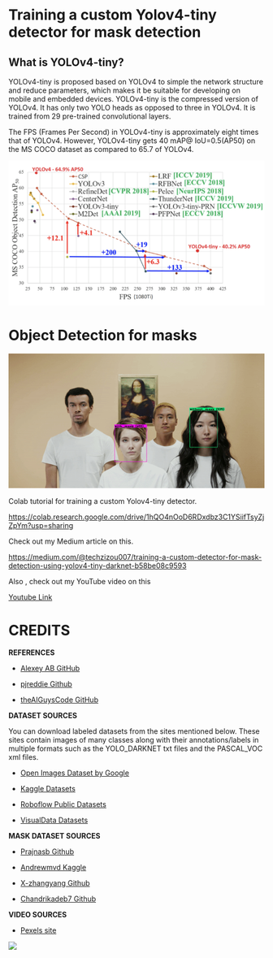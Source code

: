 

# Training a custom Yolov4-tiny detector for mask detection


## What is YOLOv4-tiny?

YOLOv4-tiny is proposed based on YOLOv4 to simple the network structure and reduce parameters, which makes it be suitable for developing on mobile and embedded devices. YOLOv4-tiny is the compressed version of YOLOv4. It has only two YOLO heads as opposed to three in YOLOv4. It is trained from 29 pre-trained convolutional layers.

The FPS (Frames Per Second) in YOLOv4-tiny is approximately eight times that of YOLOv4. However, YOLOv4-tiny gets 40 mAP@ IoU=0.5(AP50) on the MS COCO dataset as compared to 65.7 of YOLOv4.

![](vs.png)


# Object Detection for masks

![](a.gif)


Colab tutorial for training a custom Yolov4-tiny detector.

https://colab.research.google.com/drive/1hQO4nOoD6RDxdbz3C1YSiifTsyZjZpYm?usp=sharing

Check out my Medium article on this.

https://medium.com/@techzizou007/training-a-custom-detector-for-mask-detection-using-yolov4-tiny-darknet-b58be08c9593

Also , check out my YouTube video on this 

[Youtube Link](https://www.youtube.com)



# **CREDITS**

   **REFERENCES**
 
*    [Alexey AB GitHub ](https://github.com/AlexeyAB/darknet)

*    [pjreddie Github ](https://github.com/pjreddie/darknet)

*    [theAIGuysCode GitHub](https://github.com/theAIGuysCode/YOLOv4-Cloud-Tutorial)


   **DATASET SOURCES**

You can download labeled datasets from the sites mentioned below. These sites contain images of many classes along with their annotations/labels in multiple formats such as the YOLO_DARKNET txt files and the PASCAL_VOC xml files.

*   [Open Images Dataset by Google](https://storage.googleapis.com/openimages/web/index.html)

*   [Kaggle Datasets](https://www.kaggle.com/datasets)

*   [Roboflow Public Datasets](https://public.roboflow.com/)

*   [VisualData Datasets](https://www.visualdata.io/discovery)


   **MASK DATASET SOURCES**

*   [Prajnasb Github](https://github.com/prajnasb/observations)

*   [Andrewmvd Kaggle](https://www.kaggle.com/andrewmvd/face-mask-detection)

*   [X-zhangyang Github](https://github.com/X-zhangyang/Real-World-Masked-Face-Dataset)

*   [Chandrikadeb7 Github](https://github.com/chandrikadeb7/Face-Mask-Detection)

   **VIDEO SOURCES**
    
*   [Pexels site](https://www.pexels.com/)

![](test2-tiny.gif)
